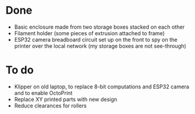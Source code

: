 # Done
- Basic enclosure made from two storage boxes stacked on each other
- Filament holder (some pieces of extrusion attached to frame)
- ESP32 camera breadboard circuit set up on the front to spy on the printer over the local network (my storage boxes are not see-through)

# To do
- Klipper on old laptop, to replace 8-bit computations and ESP32 camera and to enable OctoPrint
- Replace XY printed parts with new design
- Reduce clearances for rollers
